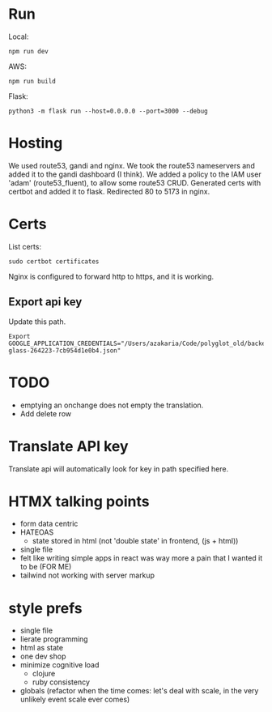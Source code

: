 # Run
Local:
```
npm run dev
```
AWS:
```
npm run build
```

Flask:
```
python3 -m flask run --host=0.0.0.0 --port=3000 --debug
```

# Hosting
We used route53, gandi and nginx. We took the route53 nameservers and added it to the gandi dashboard (I think). We added a policy to the IAM user 'adam' (route53_fluent), to allow some route53 CRUD. Generated certs with certbot and added it to flask. Redirected 80 to 5173 in nginx.

# Certs
List certs:
```
sudo certbot certificates
```
Nginx is configured to forward http to https, and it is working.

## Export api key
Update this path.
```
Export GOOGLE_APPLICATION_CREDENTIALS="/Users/azakaria/Code/polyglot_old/backend/helical-glass-264223-7cb954d1e0b4.json"
```

# TODO
* emptying an onchange does not empty the translation.
* Add delete row



# Translate API key
Translate api will automatically look for key in path specified here.

# HTMX talking points
* form data centric
* HATEOAS
  * state stored in html (not 'double state' in frontend, (js + html))
* single file
* felt like writing simple apps in react was way more a pain that I wanted it to be (FOR ME)
* tailwind not working with server markup

# style prefs
* single file
* lierate programming
* html as state
* one dev shop
* minimize cognitive load
  * clojure
  * ruby consistency
* globals (refactor when the time comes: let's deal with scale, in the very unlikely event scale ever comes)

